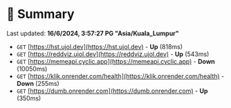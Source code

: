 # 📖 Summary
Last updated: **16/6/2024, 3:57:27 PG "Asia/Kuala_Lumpur"**

- `GET` [https://hst.ujol.dev](https://hst.ujol.dev) - **Up** (818ms)
- `GET` [https://reddviz.ujol.dev](https://reddviz.ujol.dev) - **Up** (543ms)
- `GET` [https://memeapi.cyclic.app](https://memeapi.cyclic.app) - **Down** (10050ms)
- `GET` [https://klik.onrender.com/health](https://klik.onrender.com/health) - **Down** (255ms)
- `GET` [https://dumb.onrender.com](https://dumb.onrender.com) - **Up** (350ms)
